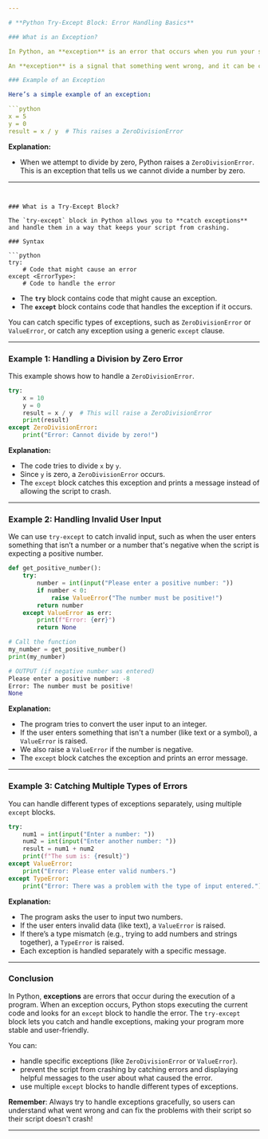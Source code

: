 ```yaml
---

# **Python Try-Except Block: Error Handling Basics**

### What is an Exception?

In Python, an **exception** is an error that occurs when you run your script. When something goes wrong (e.g., trying to divide by zero, or attempting to access an item in a list that doesn’t exist), Python **raises** an exception. 

An **exception** is a signal that something went wrong, and it can be caught and handled using a `try-except` block. If the exception is not handled, the script will crash and stop running.

### Example of an Exception

Here’s a simple example of an exception:

```python
x = 5
y = 0
result = x / y  # This raises a ZeroDivisionError
```

**Explanation:**
- When we attempt to divide by zero, Python raises a `ZeroDivisionError`. This is an exception that tells us we cannot divide a number by zero.

---
```


### What is a Try-Except Block?

The `try-except` block in Python allows you to **catch exceptions** and handle them in a way that keeps your script from crashing. 

### Syntax

```python
try:
    # Code that might cause an error
except <ErrorType>:
    # Code to handle the error
```

- The **`try`** block contains code that might cause an exception.
- The **`except`** block contains code that handles the exception if it occurs.

You can catch specific types of exceptions, such as `ZeroDivisionError` or `ValueError`, or catch any exception using a generic `except` clause.

---

### Example 1: Handling a Division by Zero Error

This example shows how to handle a `ZeroDivisionError`.

```python
try:
    x = 10
    y = 0
    result = x / y  # This will raise a ZeroDivisionError
    print(result)
except ZeroDivisionError:
    print("Error: Cannot divide by zero!")
```

**Explanation:**
- The code tries to divide `x` by `y`.
- Since `y` is zero, a `ZeroDivisionError` occurs.
- The `except` block catches this exception and prints a message instead of allowing the script to crash.

---

### Example 2: Handling Invalid User Input

We can use `try-except` to catch invalid input, such as when the user enters something that isn’t a number or a number that's negative when the script is expecting a positive number.

```python
def get_positive_number():
    try:
        number = int(input("Please enter a positive number: "))
        if number < 0:
            raise ValueError("The number must be positive!")
        return number
    except ValueError as err:
        print(f"Error: {err}")
        return None

# Call the function
my_number = get_positive_number()
print(my_number)

# OUTPUT (if negative number was entered)
Please enter a positive number: -8
Error: The number must be positive!
None
```

**Explanation:**
- The program tries to convert the user input to an integer.
- If the user enters something that isn't a number (like text or a symbol), a `ValueError` is raised.
- We also raise a `ValueError` if the number is negative.
- The `except` block catches the exception and prints an error message.

---

### Example 3: Catching Multiple Types of Errors

You can handle different types of exceptions separately, using multiple `except` blocks.

```python
try:
    num1 = int(input("Enter a number: "))
    num2 = int(input("Enter another number: "))
    result = num1 + num2
    print(f"The sum is: {result}")
except ValueError:
    print("Error: Please enter valid numbers.")
except TypeError:
    print("Error: There was a problem with the type of input entered.")
```

**Explanation:**
- The program asks the user to input two numbers.
- If the user enters invalid data (like text), a `ValueError` is raised.
- If there’s a type mismatch (e.g., trying to add numbers and strings together), a `TypeError` is raised.
- Each exception is handled separately with a specific message.

---

### Conclusion

In Python, **exceptions** are errors that occur during the execution of a program. When an exception occurs, Python stops executing the current code and looks for an `except` block to handle the error. The `try-except` block lets you catch and handle exceptions, making your program more stable and user-friendly.

You can:
- handle specific exceptions (like `ZeroDivisionError` or `ValueError`).
- prevent the script from crashing by catching errors and displaying helpful messages to the user about what caused the error.
- use multiple `except` blocks to handle different types of exceptions.

**Remember**: Always try to handle exceptions gracefully, so users can understand what went wrong and can fix the problems with their script so their script doesn't crash!

--- 

